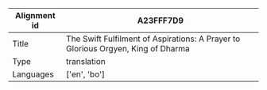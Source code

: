 |Alignment id | A23FFF7D9
| --- | --- 
|Title | The Swift Fulfilment of Aspirations: A Prayer to Glorious Orgyen, King of Dharma 
|Type | translation
|Languages | ['en', 'bo']